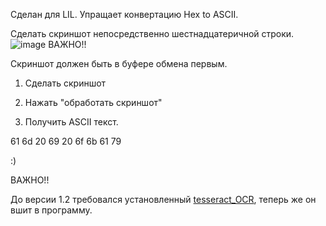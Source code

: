 Сделан для LIL. Упращает конвертацию Hex to ASCII.

Сделать скриншот непосредственно шестнадцатеричной строки. 
![image](https://github.com/user-attachments/assets/b1abcc54-1c57-4478-83c2-3170085bbdff)
ВАЖНО!!

Скриншот должен быть в буфере обмена первым. 

1. Сделать скриншот

2. Нажать "обработать скриншот"

3. Получить ASCII текст.

61 6d 20 69 20 6f 6b 61 79

:)


ВАЖНО!!

До версии 1.2 требовался установленный [tesseract_OCR](https://github.com/UB-Mannheim/tesseract), теперь же он вшит в программу.
